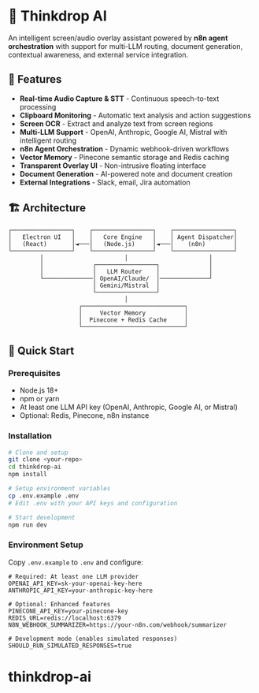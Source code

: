 # 🧠 Thinkdrop AI

An intelligent screen/audio overlay assistant powered by **n8n agent orchestration** with support for multi-LLM routing, document generation, contextual awareness, and external service integration.

## 🎯 Features

- **Real-time Audio Capture & STT** - Continuous speech-to-text processing
- **Clipboard Monitoring** - Automatic text analysis and action suggestions  
- **Screen OCR** - Extract and analyze text from screen regions
- **Multi-LLM Support** - OpenAI, Anthropic, Google AI, Mistral with intelligent routing
- **n8n Agent Orchestration** - Dynamic webhook-driven workflows
- **Vector Memory** - Pinecone semantic storage and Redis caching
- **Transparent Overlay UI** - Non-intrusive floating interface
- **Document Generation** - AI-powered note and document creation
- **External Integrations** - Slack, email, Jira automation

## 🏗️ Architecture

```
┌─────────────────┐    ┌─────────────────┐    ┌─────────────────┐
│   Electron UI   │    │   Core Engine   │    │ Agent Dispatcher│
│   (React)       │◄───│   (Node.js)     │◄───│    (n8n)        │
└─────────────────┘    └─────────────────┘    └─────────────────┘
         │                       │                       │
         │              ┌─────────────────┐              │
         │              │   LLM Router    │              │
         └──────────────│ OpenAI/Claude/  │──────────────┘
                        │ Gemini/Mistral  │
                        └─────────────────┘
                                 │
                    ┌─────────────────────────────┐
                    │     Vector Memory           │
                    │  Pinecone + Redis Cache     │
                    └─────────────────────────────┘
```

## 🚀 Quick Start

### Prerequisites

- Node.js 18+ 
- npm or yarn
- At least one LLM API key (OpenAI, Anthropic, Google AI, or Mistral)
- Optional: Redis, Pinecone, n8n instance

### Installation

```bash
# Clone and setup
git clone <your-repo>
cd thinkdrop-ai
npm install

# Setup environment variables
cp .env.example .env
# Edit .env with your API keys and configuration

# Start development
npm run dev
```

### Environment Setup

Copy `.env.example` to `.env` and configure:

```env
# Required: At least one LLM provider
OPENAI_API_KEY=sk-your-openai-key-here
ANTHROPIC_API_KEY=your-anthropic-key-here

# Optional: Enhanced features
PINECONE_API_KEY=your-pinecone-key
REDIS_URL=redis://localhost:6379
N8N_WEBHOOK_SUMMARIZER=https://your-n8n.com/webhook/summarizer

# Development mode (enables simulated responses)
SHOULD_RUN_SIMULATED_RESPONSES=true
```

# thinkdrop-ai
